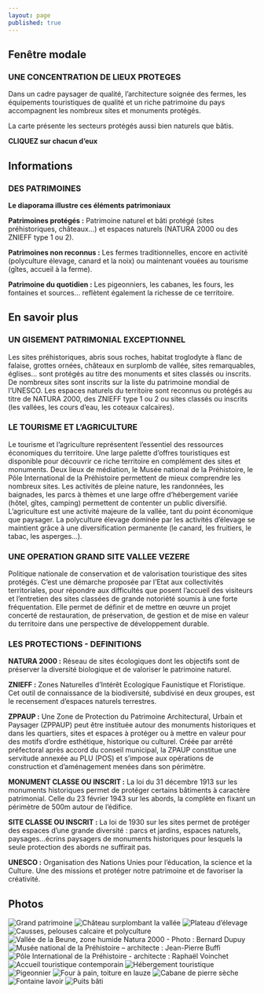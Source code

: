 ```yaml
---
layout: page
published: true
---
```


## Fenêtre modale

### UNE CONCENTRATION DE LIEUX PROTEGES

Dans un cadre paysager de qualité, l’architecture soignée des fermes, les équipements touristiques de qualité et un riche patrimoine du pays accompagnent les nombreux sites et monuments protégés.

La carte présente les secteurs protégés aussi bien naturels que bâtis.

**CLIQUEZ sur chacun d’eux**

## Informations

### DES PATRIMOINES

**Le diaporama illustre ces éléments patrimoniaux**

**Patrimoines protégés :**
Patrimoine naturel et bâti protégé (sites préhistoriques, châteaux…) et espaces naturels (NATURA 2000 ou des ZNIEFF type 1 ou 2).

**Patrimoines non reconnus :**
Les fermes traditionnelles, encore en activité (polyculture élevage, canard et la noix) ou maintenant vouées au tourisme (gîtes, accueil à la ferme).

**Patrimoine du quotidien :**
Les pigeonniers, les cabanes, les fours, les fontaines et sources… reflètent également la richesse de ce territoire.

## En savoir plus

### UN GISEMENT PATRIMONIAL EXCEPTIONNEL

Les sites préhistoriques, abris sous roches, habitat troglodyte à flanc de falaise, grottes ornées, châteaux en surplomb de vallée, sites remarquables, églises... sont protégés au titre des monuments et sites classés ou inscrits. De nombreux sites sont inscrits sur la liste du patrimoine mondial de l’UNESCO. Les espaces naturels du territoire sont reconnus ou protégés au titre de NATURA 2000, des ZNIEFF type 1 ou 2 ou sites classés ou inscrits (les vallées, les cours d’eau, les coteaux calcaires).

### LE TOURISME ET L’AGRICULTURE

Le tourisme et l’agriculture représentent l’essentiel des ressources économiques du territoire.
Une large palette d’offres touristiques est disponible pour découvrir ce riche territoire en complément des sites et monuments. Deux lieux de médiation, le Musée national de la Préhistoire, le Pôle International de la Préhistoire permettent de mieux comprendre les nombreux sites. Les activités de pleine nature, les randonnées, les baignades, les parcs à thèmes et une large offre d’hébergement variée (hôtel, gîtes, camping) permettent de contenter un public diversifié.
L’agriculture est une activité majeure de la vallée, tant du point économique que paysager. La polyculture élevage dominée par les activités d’élevage se maintient grâce à une diversification permanente (le canard, les fruitiers, le tabac, les asperges…).

### UNE OPERATION GRAND SITE VALLEE VEZERE

Politique nationale de conservation et de valorisation touristique des sites protégés. C’est une démarche proposée par l’Etat aux collectivités territoriales, pour répondre aux difficultés que posent l’accueil des visiteurs et l’entretien des sites classées de grande notoriété soumis à une forte fréquentation. Elle permet de définir et de mettre en œuvre un projet concerté de restauration, de préservation, de gestion et de mise en valeur du territoire dans une perspective de développement durable.

### LES PROTECTIONS - DEFINITIONS

**NATURA 2000 :**
Réseau de sites écologiques dont les objectifs sont de préserver la diversité biologique et de valoriser le patrimoine naturel.

**ZNIEFF :**
Zones Naturelles d’Intérêt Ecologique Faunistique et Floristique. Cet outil de connaissance de la biodiversité, subdivisé en deux groupes, est le recensement d’espaces naturels terrestres.

**ZPPAUP :**
Une  Zone de Protection du Patrimoine Architectural, Urbain et Paysager (ZPPAUP) peut être instituée autour des monuments historiques et dans les quartiers, sites et espaces à protéger ou à mettre en valeur pour des motifs d’ordre esthétique, historique ou culturel.
Créée par arrêté préfectoral après accord du conseil municipal, la ZPAUP constitue une servitude annexée au PLU (POS) et s’impose aux opérations de construction et d’aménagement menées dans son périmètre.

**MONUMENT CLASSE OU INSCRIT :**
La loi du 31 décembre 1913 sur les monuments historiques permet de protéger certains bâtiments à caractère patrimonial. Celle du 23 février 1943 sur les abords, la complète en fixant un périmètre de 500m autour de l’édifice.

**SITE CLASSE OU INSCRIT :**
La loi de 1930 sur les sites permet de protéger des espaces d’une grande diversité : parcs et jardins, espaces naturels, paysages…écrins paysagers de monuments historiques pour lesquels la seule protection des abords ne suffirait pas.

**UNESCO :**
Organisation des Nations Unies pour l’éducation, la science et la Culture. Une des missions et protéger notre patrimoine et de favoriser la créativité.

## Photos
![Grand patrimoine](/data/images/9/atouts/9_ATOUT_01.jpg)
![Château surplombant la vallée](/data/images/9/atouts/9_ATOUT_02.jpg)
![Plateau d’élevage](/data/images/9/atouts/9_ATOUT_03.jpg)
![Causses, pelouses calcaire et polyculture](/data/images/9/atouts/9_ATOUT_04.jpg)
![Vallée de la Beune, zone humide Natura 2000 - Photo : Bernard Dupuy](/data/images/9/atouts/9_ATOUT_05.jpg)
![Musée national de la Préhistoire – architecte : Jean-Pierre Buffi](/data/images/9/atouts/9_ATOUT_06.jpg)
![Pôle International de la Préhistoire - architecte : Raphaël Voinchet](/data/images/9/atouts/9_ATOUT_07.jpg)
![Accueil touristique contemporain](/data/images/9/atouts/9_ATOUT_08.jpg)
![Hébergement touristique](/data/images/9/atouts/9_ATOUT_09.jpg)
![Pigeonnier](/data/images/9/atouts/9_ATOUT_10.jpg)
![Four à pain, toiture en lauze](/data/images/9/atouts/9_ATOUT_11.jpg)
![Cabane de pierre sèche](/data/images/9/atouts/9_ATOUT_12.jpg)
![Fontaine lavoir ](/data/images/9/atouts/9_ATOUT_13.jpg)
![Puits bâti](/data/images/9/atouts/9_ATOUT_14.jpg)